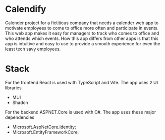 # Calendify

Calender project for a fictitious company that needs a calender web app to motivate employees to come to office more often and participate in events. This web app makes it easy for managers to track who comes to office and who attends which events. How this app differs from other apps is that this app is intuitive and easy to use to provide a smooth experience for even the least tech savy employees.

# Stack
For the frontend React is used with TypeScript and Vite.
The app uses 2 UI libraries
* MUI
* Shadcn

For the backend ASPNET.Core is used with C#.
The app uses these major dependencies
* Microsoft.AspNetCore.Identity;
* Microsoft.EntityFrameworkCore;
